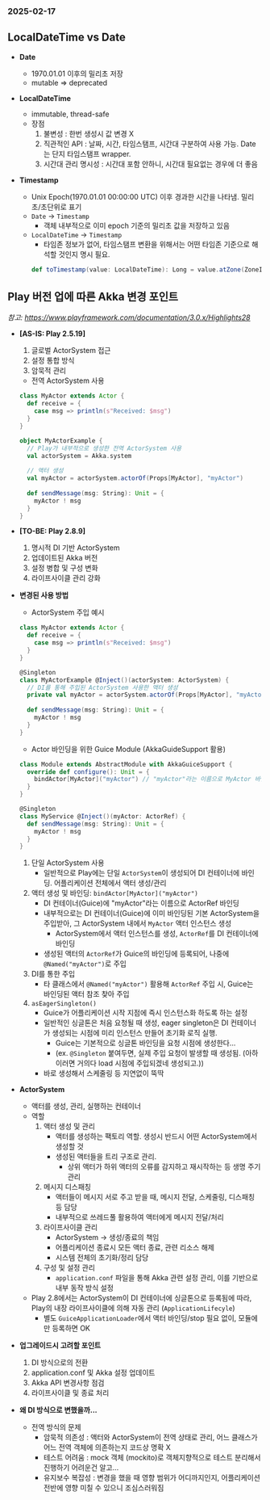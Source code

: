 ### 2025-02-17

## LocalDateTime vs Date
- **Date**
  - 1970.01.01 이후의 밀리초 저장
  - mutable => deprecated

- **LocalDateTime**
  - immutable, thread-safe
  - 장점
    1. 불변성 : 한번 생성시 값 변경 X
    2. 직관적인 API : 날짜, 시간, 타임스탬프, 시간대 구분하여 사용 가능. Date는 단지 타임스탬프 wrapper. 
    3. 시간대 관리 명시성 : 시간대 포함 안하니, 시간대 필요없는 경우에 더 좋음

- **Timestamp**
  - Unix Epoch(1970.01.01 00:00:00 UTC) 이후 경과한 시간을 나타냄. 밀리초/초단위로 표기
  - `Date` -> `Timestamp`
    - 객체 내부적으로 이미 epoch 기준의 밀리초 값을 저장하고 있음
  - `LocalDateTime` -> `Timestamp`
    - 타임존 정보가 없어, 타임스탬프 변환을 위해서는 어떤 타임존 기준으로 해석할 것인지 명시 필요. 
    ```scala
    def toTimestamp(value: LocalDateTime): Long = value.atZone(ZoneId.systemDefault).toInstant.toEpochMilli
    ```

## Play 버전 업에 따른 Akka 변경 포인트
*참고: https://www.playframework.com/documentation/3.0.x/Highlights28*  
- **[AS-IS: Play 2.5.19]**
  1. 글로벌 ActorSystem 접근
  2. 설정 통합 방식
  3. 암묵적 관리
  - 전역 ActorSystem 사용
  ```scala
  class MyActor extends Actor {
    def receive = {
      case msg => println(s"Received: $msg")
    }
  }
  
  object MyActorExample {
    // Play가 내부적으로 생성한 전역 ActorSystem 사용
    val actorSystem = Akka.system
    
    // 액터 생성
    val myActor = actorSystem.actorOf(Props[MyActor], "myActor")
    
    def sendMessage(msg: String): Unit = {
      myActor ! msg
    }
  }
  ```

- **[TO-BE: Play 2.8.9]**
  1. 명시적 DI 기반 ActorSystem
  2. 업데이트된 Akka 버전
  3. 설정 병합 및 구성 변화
  4. 라이프사이클 관리 강화

- **변경된 사용 방법**
  - ActorSystem 주입 예시
  ```scala
  class MyActor extends Actor {
    def receive = {
      case msg => println(s"Received: $msg")
    }
  }
  
  @Singleton
  class MyActorExample @Inject()(actorSystem: ActorSystem) {
    // DI를 통해 주입된 ActorSystem 사용한 액터 생성
    private val myActor = actorSystem.actorOf(Props[MyActor], "myActor")
    
    def sendMessage(msg: String): Unit = {
      myActor ! msg
    }
  }
  ```
  - Actor 바인딩을 위한 Guice Module (AkkaGuideSupport 활용)
  ```scala
  class Module extends AbstractModule with AkkaGuiceSupport {
    override def configure(): Unit = {
      bindActor[MyActor]("myActor") // "myActor"라는 이름으로 MyActor 바인딩
    }
  }
  
  @Singleton
  class MyService @Inject()(myActor: ActorRef) {
    def sendMessage(msg: String): Unit = {
      myActor ! msg
    }
  }
  ```
    1. 단일 ActorSystem 사용
       - 일반적으로 Play에는 단일 `ActorSystem`이 생성되어 DI 컨테이너에 바인딩. 어플리케이션 전체에서 액터 생성/관리
    2. 액터 생성 및 바인딩: `bindActor[MyActor]("myActor")`
       - DI 컨테이너(Guice)에 "myActor"라는 이름으로 ActorRef 바인딩
       - 내부적으로는 DI 컨테이너(Guice)에 이미 바인딩된 기본 ActorSystem을 주입받아, 그 ActorSystem 내에서 `MyActor` 액터 인스턴스 생성
         - ActorSystem에서 액터 인스턴스를 생성, `ActorRef`를 DI 컨테이너에 바인딩
       - 생성된 액터의 `ActorRef`가 Guice의 바인딩에 등록되어, 나중에 `@Named("myActor")`로 주입
    3. DI를 통한 주입
       - 타 클래스에서 `@Named("myActor")` 활용해 `ActorRef` 주입 시, Guice는 바인딩된 액터 참조 찾아 주입
    4. `asEagerSingleton()`
       - Guice가 어플리케이션 시작 지점에 즉시 인스턴스화 하도록 하는 설정
       - 일반적인 싱글톤은 처음 요청될 때 생성, eager singleton은 DI 컨테이너가 생성되는 시점에 미리 인스턴스 만들어 초기화 로직 실행. 
         - Guice는 기본적으로 싱글톤 바인딩을 요청 시점에 생성한다...
         - (ex. `@Singleton` 붙여두면, 실제 주입 요청이 발생할 때 생성됨. (아하 이러면 거의다 load 시점에 주입되겠네 생성되고.))
       - 바로 생성해서 스케줄링 등 지연없이 뚝딱

- **ActorSystem**
  - 액터를 생성, 관리, 실행하는 컨테이너
  - 역할
    1. 액터 생성 및 관리
       - 액터를 생성하는 팩토리 역할. 생성시 반드시 어떤 ActorSystem에서 생성할 것
       - 생성된 액터들을 트리 구조로 관리. 
         - 상위 액터가 하위 액터의 오류를 감지하고 재시작하는 등 생명 주기 관리
    2. 메시지 디스패칭
       - 액터들이 메시지 서로 주고 받을 때, 메시지 전달, 스케줄링, 디스패칭 등 담당
       - 내부적으로 쓰레드풀 활용하여 액터에게 메시지 전달/처리
    3. 라이프사이클 관리
       - ActorSystem -> 생성/종료의 책임
       - 어플리케이션 종료시 모든 액터 종료, 관련 리소스 해제
       - 시스템 전체의 초기화/정리 담당
    4. 구성 및 설정 관리
       - `application.conf` 파일을 통해 Akka 관련 설정 관리, 이를 기반으로 내부 동작 방식 설정
  - Play 2.8에서는 ActorSystem이 DI 컨테이너에 싱글톤으로 등록됨에 따라, Play의 내장 라이프사이클에 의해 자동 관리 (`ApplicationLifecyle`)
    - 별도 `GuiceApplicationLoader`에서 액터 바인딩/stop 필요 없이, 모듈에만 등록하면 OK

- **업그레이드시 고려할 포인트**
  1. DI 방식으로의 전환
  2. application.conf 및 Akka 설정 업데이트
  3. Akka API 변경사항 점검
  4. 라이프사이클 및 종료 처리

- **왜 DI 방식으로 변했을까...**
  - 전역 방식의 문제
    - 암묵적 의존성 : 액터와 ActorSystem이 전역 상태로 관리, 어느 클래스가 어느 전역 객체에 의존하는지 코드상 명확 X
    - 테스트 어려움 : mock 객체 (mockito)로 객체지향적으로 테스트 분리해서 진행하기 어려운건 알고...
    - 유지보수 복잡성 : 변경을 했을 때 영향 범위가 어디까지인지, 어플리케이션 전반에 영향 미칠 수 있으니 조심스러워짐
